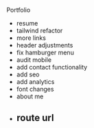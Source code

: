 Portfolio

- resume
- tailwind refactor
- more links
- header adjustments
- fix hamburger menu
- audit mobile
- add contact functionality
- add seo
- add analytics
- font changes
- about me
- ## route url
